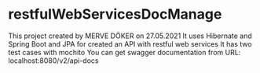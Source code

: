 # restfulWebServicesDocManage
This project created by MERVE DÖKER on 27.05.2021  It uses Hibernate and Spring Boot and JPA for created an API with restful web services It has two test cases with mochito   You can get swagger documentation from URL: localhost:8080/v2/api-docs
